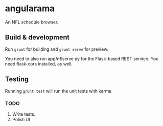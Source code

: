 # angularama

An NFL schedule browser.

## Build & development

Run `grunt` for building and `grunt serve` for preview.

You need to also run app/nflserve.py for the Flask-based REST service. You need flask-cors installed, as well.

## Testing

Running `grunt test` will run the unit tests with karma.

### TODO

1. Write tests.
2. Polish UI
